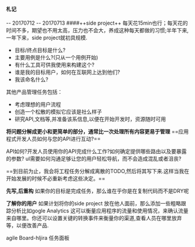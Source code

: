 #### 札记
 -- 20170712
 -- 20170713
####++side project++
每天花15min也行；每天花的时间不多，期望也不用太高，压力也不会大，养成这种每天都做的习惯;半年下来,一年下来，side project就初具规模.

- 目标/终点目标是什么?
- 主要用例是什么?(只从一个用例开始)
- 有什么工具可供我使用来构建这个?
- 谁是我的目标用户，如何在互联网上达到他们?
- 我该命名什么?

其他产品管理任务包括：
- 考虑理想的用户流程
- 创造一个松散的模拟它应该是社么样子
- 研究API,文档等,并准备该系信息,以便在开始开发时，资源随时可用

**将问题分解成更小和更简单的部分，通常比一次处理所有内容更易于管理**
==应用程式开发人员如何与您的API进行互动?==

API如何?开发人员使用你的API完成什么工作?如何确定提供哪些路由以及要暴露的参数?
uI需要如何沟通足够让您的用户轻松导航，而不会造成混乱或者沮丧?

==到目前为止，我会将工程任务分解成离散的TODO,然后将其写下来.这样当我在开始发展的时候不必重新考虑这些决定。==

**先写,后重构**
如果你的目标是完成任务，那么谁在乎你是在复制代码而不是DRY呢

**了解你的用户**
如果计划将你的side project 放在他人面前，那么添加一些粗略跟踪分析比如gogle Analytics
这可以衡量应用程序的流量和使用情况，来确认流量来自哪里。你还可以设置关键的转换事件来衡量你的渠道,查看人员在哪里放弃等，以便改善产品.

agile Board-hljira 任务面板

